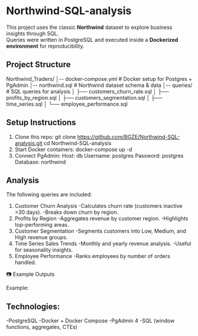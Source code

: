 # Northwind-SQL-analysis
This project uses the classic **Northwind** dataset to explore business insights through SQL.  
Queries were written in PostgreSQL and executed inside a **Dockerized environment** for reproducibility.  

##  Project Structure
Northwind_Traders/
│-- docker-compose.yml # Docker setup for Postgres + PgAdmin
│-- northwind.sql # Northwind dataset schema & data
│-- queries/ # SQL queries for analysis
│ ├── customers_churn_rate.sql
│ ├── profits_by_region.sql
│ ├── customers_segmentation.sql
│ ├── time_series.sql
│ └── employee_performance.sql

## Setup Instructions
1. Clone this repo:
   git clone https://github.com/BGZE/Northwind-SQL-analysis.git
   cd Northwind-SQL-analysis
2. Start Docker containers:
  docker-compose up -d
3. Connect PgAdmin:
Host: db
Username: postgres
Password: postgres
Database: northwind

## Analysis

The following queries are included:
1. Customer Churn Analysis
    -Calculates churn rate (customers inactive >30 days).
    -Breaks down churn by region.
2. Profits by Region
    -Aggregates revenue by customer region.
    -Highlights top-performing areas.
3. Customer Segmentation
    -Segments customers into Low, Medium, and High revenue groups.
4. Time Series Sales Trends
    -Monthly and yearly revenue analysis.
    -Useful for seasonality insights.
5. Employee Performance
    -Ranks employees by number of orders handled.

📷 Example Outputs

Example:


## Technologies:
  -PostgreSQL
  -Docker + Docker Compose
  -PgAdmin 4
  -SQL (window functions, aggregates, CTEs)
